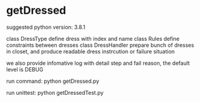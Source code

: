 # getDressed

suggested python version: 3.8.1

class DressType define dress with index and name
class Rules define constraints between dresses
class DressHandler prepare bunch of dresses in closet, and produce readable dress instrcution or failure situation

we also provide infomative log with detail step and fail reason, the default level is DEBUG

run command:
python getDressed.py

run unittest:
python getDressedTest.py
